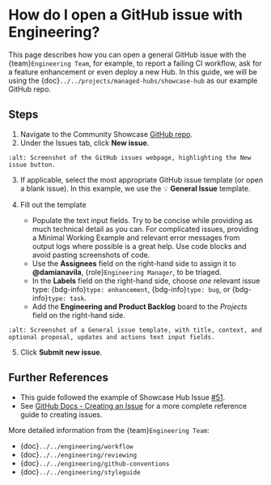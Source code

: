 # How do I open a GitHub issue with Engineering?

This page describes how you can open a general GitHub issue with the {team}`Engineering Team`, for example, to report a failing CI workflow, ask for a feature enhancement or even deploy a new Hub. In this guide, we will be using the {doc}`../../projects/managed-hubs/showcase-hub` as our example GitHub repo.

## Steps

1. Navigate to the Community Showcase [GitHub repo](https://github.com/2i2c-org/community-showcase).
2. Under the Issues tab, click **New issue**.

```{image} ../media/github-issues/01-new-issue.png
:alt: Screenshot of the GitHub issues webpage, highlighting the New issue button.
```

3. If applicable, select the most appropriate GitHub issue template (or open a blank issue). In this example, we use the 💡 **General Issue** template.

4. Fill out the template

    - Populate the text input fields. Try to be concise while providing as much technical detail as you can. For complicated issues, providing a Minimal Working Example and relevant error messages from output logs where possible is a great help. Use code blocks and avoid pasting screenshots of code.
    - Use the **Assignees** field on the right-hand side to assign it to **@damianavila**, {role}`Engineering Manager`, to be triaged.
    - In the **Labels** field on the right-hand side, choose *one* relevant issue type: {bdg-info}`type: enhancement`, {bdg-info}`type: bug`, or {bdg-info}`type: task`.
    - Add the **Engineering and Product Backlog** board to the *Projects* field on the right-hand side.

```{image} ../media/github-issues/02-general-issue.png
:alt: Screenshot of a General issue template, with title, context, and optional proposal, updates and actions text input fields.
```
5. Click **Submit new issue**.

## Further References

- This guide followed the example of Showcase Hub Issue [#51](https://github.com/2i2c-org/community-showcase/issues/51).
- See [GitHub Docs - Creating an Issue](https://docs.github.com/en/issues/tracking-your-work-with-issues/creating-an-issue) for a more complete reference guide to creating issues.

More detailed information from the {team}`Engineering Team`:

- {doc}`../../engineering/workflow`
- {doc}`../../engineering/reviewing`
- {doc}`../../engineering/github-conventions`
- {doc}`../../engineering/styleguide`
